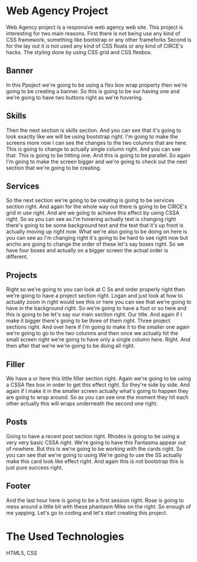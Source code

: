 # Web Agency Project
Web Agency project is a responsive web agency web site.
This project is interesting for two main reasons.
First there is not being use any kind of CSS framework,
something like bootstrap or any other frameforks
Second is for the lay out it is not used any kind of CSS floats or any kind of CIRCE's hacks. 
The styling done by using CSS grid and CSS flexbox.

## Banner
In this Ppoject we're going to be using a flex box wrap property then we're going to be creating a banner.
So this is going to be our having one and we're going to have two buttons right as we're hovering.

## Skills
Then the next section is skills section. And you can see that it's going to look exactly like we will be using bootstrap right.
I'm going to make the screens more now I can see the changes to the two columns that are here.
This is going to change to actually single column right.
And you can see that. This is going to be hitting one. And this is going to be parallel.
So again I'm going to make the screen bigger and we're going to check out the next section that we're
going to be creating.

## Services
So the next section we're going to be creating is going to be services section right.
And again for the whole way out there is going to be CIRCE's grid in use right.
And are we going to achieve this effect by using CSSA right.
So as you can see as I'm hovering actually text is changing right there's going to be some background
text and the text that it's up front is actually moving up right now.
What we're also going to be doing on here is you can see as I'm changing right it's going to be hard
to see right now but ancho are going to change the order of these let's say boxes right.
So we have four boxes and actually on a bigger screen the actual order is different.

## Projects
Right so we're going to you can look at C Ss and order properly right then we're going to have a project
section right.
Logan and just look at how to actually zoom in right would see this or here you can see that we're going
to have in the background right.
So we're going to have a foot or so here and this is going to be let's say our main section right.
Our title.
And again if I make it bigger there's going to be three of them right.
Three project sections right.
And over here if I'm going to make it to the smaller one again we're going to go to the two columns
and then once we actually hit the small screen right we're going to have only a single column here.
Right.
And then after that we're we're going to be doing all right.

## Filler

We have a or here this little filler section right.
Again we're going to be using a CSSA flex box in order to get this effect right.
So they're side by side.
And again if I make it in the smaller screen actually what's going to happen they are going to wrap around.
So as you can see one the moment they hit each other actually this will wraps underneath the second one right.

## Posts
Going to have a recent post section right.
Rhodes is going to be using a very very basic CSSA right.
We're going to have this Fantasma appear out of nowhere.
But this is we're going to be working with the cards right.
So you can see that we're going to using We're going to use the SS actually make this card look like
effect right.
And again this is not bootstrap this is just pure success right.

## Footer
And the last hour here is going to be a first session right.
Rose is going to mess around a little bit with these phantasm Mike on the right.
So enough of me yapping.
Let's go to coding and let's start creating this project.

# The Used Technologies

HTML5, CSS